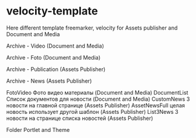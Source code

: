 # velocity-template

Here different template freemarker, velocity for Assets publisher and Document and Media

Archive - Video		(Document and Media)

Archive - Foto		(Document and Media)

Archive - Publication	(Assets Publisher)

Archive - News	(Assets Publisher)

FotoVideo	Фото видео материалы	(Document and Media)
DocumentList	Список документов для новости	(Document and Media)
CustomNews	3 новости на главной странице	(Assets Publisher)
AssetNewsFull	целая новость использует другой шаблон	(Assets Publisher)
List3News	3 новости на странице списка новостей	(Assets Publisher)

Folder Portlet and Theme
